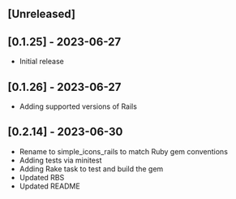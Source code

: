 ## [Unreleased]

## [0.1.25] - 2023-06-27

- Initial release

## [0.1.26] - 2023-06-27

- Adding supported versions of Rails

## [0.2.14] - 2023-06-30

- Rename to simple_icons_rails to match Ruby gem conventions
- Adding tests via minitest
- Adding Rake task to test and build the gem
- Updated RBS
- Updated README